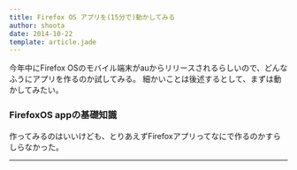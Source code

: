 ```yaml
---
title: Firefox OS アプリを(15分で)動かしてみる
author: shoota
date: 2014-10-22
template: article.jade
---
```


今年中にFirefox OSのモバイル端末がauからリリースされるらしいので、どんなふうにアプリを作るのか試してみる。
細かいことは後述するとして、まずは動かしてみたい。

<span class="more"></span>

### FirefoxOS appの基礎知識

作ってみるのはいいけども、とりあえずFirefoxアプリってなにで作るのかすらしらなかった。

---